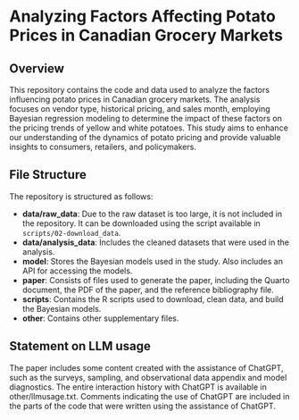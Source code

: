 # Analyzing Factors Affecting Potato Prices in Canadian Grocery Markets

## Overview

This repository contains the code and data used to analyze the factors influencing potato prices in Canadian grocery markets. The analysis focuses on vendor type, historical pricing, and sales month, employing Bayesian regression modeling to determine the impact of these factors on the pricing trends of yellow and white potatoes. This study aims to enhance our understanding of the dynamics of potato pricing and provide valuable insights to consumers, retailers, and policymakers.


## File Structure

The repository is structured as follows:

- **data/raw_data**: Due to the raw dataset is too large, it is not included in the repository. It can be downloaded using the script available in `scripts/02-download_data`.
- **data/analysis_data**: Includes the cleaned datasets that were used in the analysis.
- **model**: Stores the Bayesian models used in the study. Also includes an API for accessing the models.
- **paper**: Consists of files used to generate the paper, including the Quarto document, the PDF of the paper, and the reference bibliography file.
- **scripts**: Contains the R scripts used to download, clean data, and build the Bayesian models.
- **other**: Contains other supplementary files.


## Statement on LLM usage

The paper includes some content created with the assistance of ChatGPT, such as the surveys, sampling, and observational data appendix and model diagnostics. The entire interaction history with ChatGPT is available in other/llmusage.txt. Comments indicating the use of ChatGPT are included in the parts of the code that were written using the assistance of ChatGPT.
